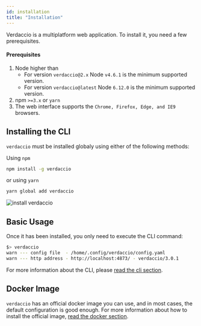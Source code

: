 ```yaml
---
id: installation
title: "Installation"
---
```

Verdaccio is a multiplatform web application. To install it, you need a few prerequisites.

#### Prerequisites

1. Node higher than 
    - For version `verdaccio@2.x` Node `v4.6.1` is the minimum supported version.
    - For version `verdaccio@latest` Node `6.12.0` is the minimum supported version.
2. npm `>=3.x` or `yarn`
3. The web interface supports the `Chrome, Firefox, Edge, and IE9` browsers.

## Installing the CLI

`verdaccio` must be installed globaly using either of the following methods:

Using `npm`

```bash
npm install -g verdaccio
```

or using `yarn`

```bash
yarn global add verdaccio
```

![install verdaccio](/svg/install_verdaccio.gif)

## Basic Usage

Once it has been installed, you only need to execute the CLI command:

```bash
$> verdaccio
warn --- config file  - /home/.config/verdaccio/config.yaml
warn --- http address - http://localhost:4873/ - verdaccio/3.0.1
```

For more information about the CLI, please [read the cli section](cli.md).

## Docker Image

`verdaccio` has an official docker image you can use, and in most cases, the default configuration is good enough. For more information about how to install the official image, [read the docker section](docker.md).